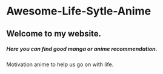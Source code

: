 # Awesome-Life-Sytle-Anime
## Welcome to my website.
##### Here you can find good manga or anime recommendation.
Motivation anime to help us go on with life.
